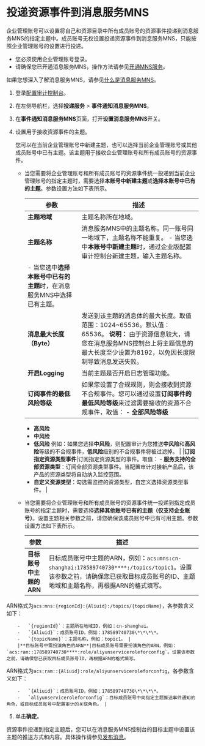 # 投递资源事件到消息服务MNS

企业管理账号可以设置将自己和资源目录中所有成员账号的资源事件投递到消息服务MNS的指定主题中。成员账号无权设置投递资源事件到消息服务MNS，只能按照企业管理账号的设置进行投递。

-   您必须使用企业管理账号登录。
-   请确保您已开通消息服务MNS，操作方法请参见[开通MNS服务]()。

如果您想深入了解消息服务MNS，请参见[什么是消息服务MNS]()。

1.  登录[配置审计控制台](https://config.console.aliyun.com)。

2.  在左侧导航栏，选择**投递服务** \> **事件通知消息服务MNS**。

3.  在**事件通知消息服务MNS**页面，打开**设置消息服务MNS**开关。

4.  设置用于接收资源事件的主题。

    您可以在当前企业管理账号中新建主题，也可以选择当前企业管理账号或其他成员账号中已有主题。该主题用于接收企业管理账号和所有成员账号的资源事件。

    -   当您需要将企业管理账号和所有成员账号的资源事件统一投递到当前企业管理账号的指定主题时，需要选择**本账号中新建主题**或**选择本账号中已有的主题**。参数设置方法如下表所示。

        |参数|描述|
        |--|--|
        |**主题地域**|主题名称所在地域。|
        |**主题名称**|消息服务MNS中的主题名称。同一账号同一地域下，主题名称不能重复。        -   当您选中**本账号中新建主题**时，通过企业版配置审计控制台新建主题，输入主题名称。
        -   当您选中**选择本账号中已有的主题**时，在消息服务MNS中选择已有主题。 |
        |**消息最大长度（Byte）**|发送到该主题的消息体的最大长度。取值范围：1024~65536。默认值：65536。 **说明：** 由于资源信息较大，请您在消息服务MNS控制台上将主题信息的最大长度至少设置为8192，以免因长度限制导致消息发送失败。 |
        |**开启Logging**|当前主题是否开启日志管理功能。|
        |**订阅事件的最低风险等级**|如果您设置了合规规则，则会接收到资源不合规事件。您可以通过设置**订阅事件的最低风险等级**来过滤需要接收的资源不合规事件，取值：         -   **全部风险等级**
        -   **高风险**
        -   **中风险**
        -   **低风险**
例如：如果您选择**中风险**，则配置审计为您推送**中风险**和**高风险**等级的不合规事件，**低风险**级别的不合规事件将被过滤掉。 |
        |**订阅指定资源类型事件**|订阅指定资源类型的事件。取值：        -   **服务支持的全部资源类型**：订阅全部资源类型事件。当配置审计对接新产品后，该产品的资源类型将自动纳入监控范围。
        -   **自定义资源类型**：勾选需监控的资源类型，自定义选择资源类型事件。 |

    -   当您需要将企业管理账号和所有成员账号的资源事件统一投递到指定成员账号的指定主题时，需要选择**选择其他账号已有的主题（仅支持企业账号）**。设置主题相关参数之前，请您确保该成员账号中已有可用主题。参数设置方法如下表所示。

        |参数|描述|
        |--|--|
        |**目标账号中主题的ARN**|目标成员账号中主题的ARN，例如：`acs:mns:cn-shanghai:178589740730****:/topics/topic1`。设置该参数之前，请确保您已获取目标成员账号的ID、主题地域和主题名称，再根据ARN的格式填写。

ARN格式为`acs:mns:{regionId}:{Aliuid}:/topics/{topicName}`，各参数含义如下：

        -   `{regionId}`：主题所在地域ID，例如：cn-shanghai。
        -   `{Aliuid}`：成员账号ID，例如：178589740730\*\*\*\*。
        -   `{topicName}`：主题名称，例如：topic1。 |
        |**目标账号中需扮演角色的ARN**|目标成员账号需要扮演角色的ARN，例如：`acs:ram::178589740730****:role/aliyunserviceroleforconfig`。设置该参数之前，请确保您已获取目标成员账号ID，再根据ARN的格式填写。

ARN格式为`acs:ram::{Aliuid}:role/aliyunserviceroleforconfig`，各参数含义如下：

        -   `{Aliuid}`：成员账号ID，例如：178589740730\*\*\*\*。
        -   `aliyunserviceroleforconfig`：目标成员账号中向指定主题推送事件通知的角色，或目标成员账号中配置审计的关联角色。 |

5.  单击**确定**。


资源事件投递到指定主题后，您可以在消息服务MNS控制台的目标主题中设置该主题的推送方式和内容。具体操作请参见[发布消息]()。

